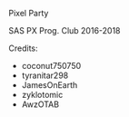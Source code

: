 Pixel Party

SAS PX Prog. Club 2016-2018

Credits:
- coconut750750
- tyranitar298
- JamesOnEarth
- zyklotomic
- AwzOTAB
